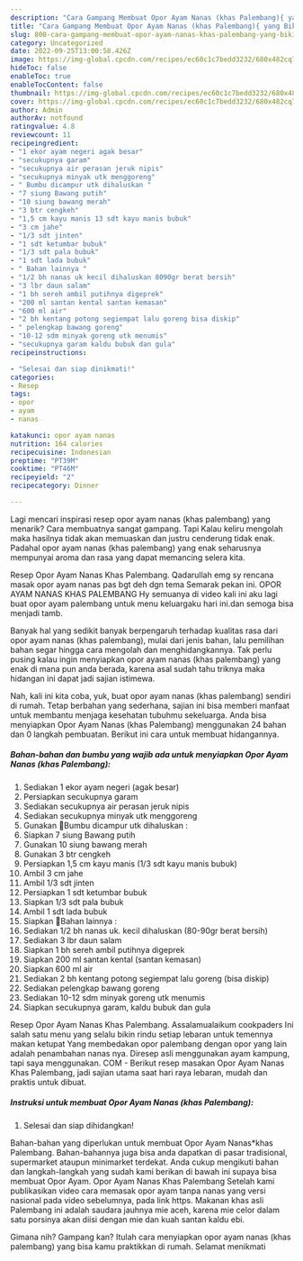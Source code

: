 ```yaml
---
description: "Cara Gampang Membuat Opor Ayam Nanas (khas Palembang){ yang Bikin Ngiler,  Menu Buat lebaran"
title: "Cara Gampang Membuat Opor Ayam Nanas (khas Palembang){ yang Bikin Ngiler,  Menu Buat lebaran"
slug: 800-cara-gampang-membuat-opor-ayam-nanas-khas-palembang-yang-bikin-ngiler-menu-buat-lebaran
category: Uncategorized
date: 2022-09-25T13:00:58.426Z
image: https://img-global.cpcdn.com/recipes/ec60c1c7bedd3232/680x482cq70/opor-ayam-nanas-khas-palembang-foto-resep-utama.jpg
hideToc: false
enableToc: true
enableTocContent: false
thumbnail: https://img-global.cpcdn.com/recipes/ec60c1c7bedd3232/680x482cq70/opor-ayam-nanas-khas-palembang-foto-resep-utama.jpg
cover: https://img-global.cpcdn.com/recipes/ec60c1c7bedd3232/680x482cq70/opor-ayam-nanas-khas-palembang-foto-resep-utama.jpg
author: Admin
authorAv: notfound
ratingvalue: 4.8
reviewcount: 11
recipeingredient:
- "1 ekor ayam negeri agak besar"
- "secukupnya garam"
- "secukupnya air perasan jeruk nipis"
- "secukupnya minyak utk menggoreng"
- " Bumbu dicampur utk dihaluskan "
- "7 siung Bawang putih"
- "10 siung bawang merah"
- "3 btr cengkeh"
- "1,5 cm kayu manis 13 sdt kayu manis bubuk"
- "3 cm jahe"
- "1/3 sdt jinten"
- "1 sdt ketumbar bubuk"
- "1/3 sdt pala bubuk"
- "1 sdt lada bubuk"
- " Bahan lainnya "
- "1/2 bh nanas uk kecil dihaluskan 8090gr berat bersih"
- "3 lbr daun salam"
- "1 bh sereh ambil putihnya digeprek"
- "200 ml santan kental santan kemasan"
- "600 ml air"
- "2 bh kentang potong segiempat lalu goreng bisa diskip"
- " pelengkap bawang goreng"
- "10-12 sdm minyak goreng utk menumis"
- "secukupnya garam kaldu bubuk dan gula"
recipeinstructions:

- "Selesai dan siap dinikmati!"
categories:
- Resep
tags:
- opor
- ayam
- nanas

katakunci: opor ayam nanas 
nutrition: 164 calories
recipecuisine: Indonesian
preptime: "PT39M"
cooktime: "PT46M"
recipeyield: "2"
recipecategory: Dinner

---
```



Lagi mencari inspirasi resep opor ayam nanas (khas palembang) yang menarik? Cara membuatnya sangat gampang. Tapi Kalau keliru mengolah maka hasilnya tidak akan memuaskan dan justru cenderung tidak enak. Padahal opor ayam nanas (khas palembang) yang enak seharusnya mempunyai aroma dan rasa yang dapat memancing selera kita.


Resep Opor Ayam Nanas Khas Palembang. Qadarullah emg sy rencana masak opor ayam nanas pas bgt deh dgn tema Semarak pekan ini. OPOR AYAM NANAS KHAS PALEMBANG Hy semuanya di video kali ini aku lagi buat opor ayam palembang untuk menu keluargaku hari ini.dan semoga bisa menjadi tamb.

Banyak hal yang sedikit banyak berpengaruh terhadap kualitas rasa dari opor ayam nanas (khas palembang), mulai dari jenis bahan, lalu pemilihan bahan segar hingga cara mengolah dan menghidangkannya. Tak perlu pusing kalau ingin menyiapkan opor ayam nanas (khas palembang) yang enak di mana pun anda berada, karena asal sudah tahu triknya maka hidangan ini dapat jadi sajian istimewa.


Nah, kali ini kita coba, yuk, buat opor ayam nanas (khas palembang) sendiri di rumah. Tetap berbahan yang sederhana, sajian ini bisa memberi manfaat untuk membantu menjaga kesehatan tubuhmu sekeluarga. Anda bisa menyiapkan Opor Ayam Nanas (khas Palembang) menggunakan 24 bahan dan 0 langkah pembuatan. Berikut ini cara untuk membuat hidangannya.

<!--inarticleads1-->

##### Bahan-bahan dan bumbu yang wajib ada untuk menyiapkan Opor Ayam Nanas (khas Palembang):

1. Sediakan 1 ekor ayam negeri (agak besar)
1. Persiapkan secukupnya garam
1. Sediakan secukupnya air perasan jeruk nipis
1. Sediakan secukupnya minyak utk menggoreng
1. Gunakan  🍥Bumbu dicampur utk dihaluskan :
1. Siapkan 7 siung Bawang putih
1. Gunakan 10 siung bawang merah
1. Gunakan 3 btr cengkeh
1. Persiapkan 1,5 cm kayu manis (1/3 sdt kayu manis bubuk)
1. Ambil 3 cm jahe
1. Ambil 1/3 sdt jinten
1. Persiapkan 1 sdt ketumbar bubuk
1. Siapkan 1/3 sdt pala bubuk
1. Ambil 1 sdt lada bubuk
1. Siapkan  🍥Bahan lainnya :
1. Sediakan 1/2 bh nanas uk. kecil dihaluskan (80-90gr berat bersih)
1. Sediakan 3 lbr daun salam
1. Siapkan 1 bh sereh ambil putihnya digeprek
1. Siapkan 200 ml santan kental (santan kemasan)
1. Siapkan 600 ml air
1. Sediakan 2 bh kentang potong segiempat lalu goreng (bisa diskip)
1. Sediakan  pelengkap bawang goreng
1. Sediakan 10-12 sdm minyak goreng utk menumis
1. Siapkan secukupnya garam, kaldu bubuk dan gula


Resep Opor Ayam Nanas Khas Palembang. Assalamualaikum cookpaders Ini salah satu menu yang selalu bikin rindu setiap lebaran untuk temennya makan ketupat Yang membedakan opor palembang dengan opor yang lain adalah penambahan nanas nya. Diresep asli menggunakan ayam kampung, tapi saya menggunakan. COM - Berikut resep masakan Opor Ayam Nanas Khas Palembang, jadi sajian utama saat hari raya lebaran, mudah dan praktis untuk dibuat. 

<!--inarticleads2-->

##### Instruksi untuk membuat Opor Ayam Nanas (khas Palembang):


1. Selesai dan siap dihidangkan!

Bahan-bahan yang diperlukan untuk membuat Opor Ayam Nanas*khas Palembang. Bahan-bahannya juga bisa anda dapatkan di pasar tradisional, supermarket ataupun minimarket terdekat. Anda cukup mengikuti bahan dan langkah-langkah yang sudah kami berikan di bawah ini supaya bisa membuat Opor Ayam. Opor Ayam Nanas Khas Palembang Setelah kami publikasikan video cara memasak opor ayam tanpa nanas yang versi nasional pada video sebelumnya, pada link https. Makanan khas asli Palembang ini adalah saudara jauhnya mie aceh, karena mie celor dalam satu porsinya akan diisi dengan mie dan kuah santan kaldu ebi. 

Gimana nih? Gampang kan? Itulah cara menyiapkan opor ayam nanas (khas palembang) yang bisa kamu praktikkan di rumah. Selamat menikmati
